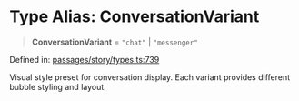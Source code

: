 # Type Alias: ConversationVariant

> **ConversationVariant** = `"chat"` \| `"messenger"`

Defined in: [passages/story/types.ts:739](https://github.com/laruss/react-text-game/blob/5d1b7f722e0508dc7727e83f20112624d7c139f7/packages/core/src/passages/story/types.ts#L739)

Visual style preset for conversation display.
Each variant provides different bubble styling and layout.
